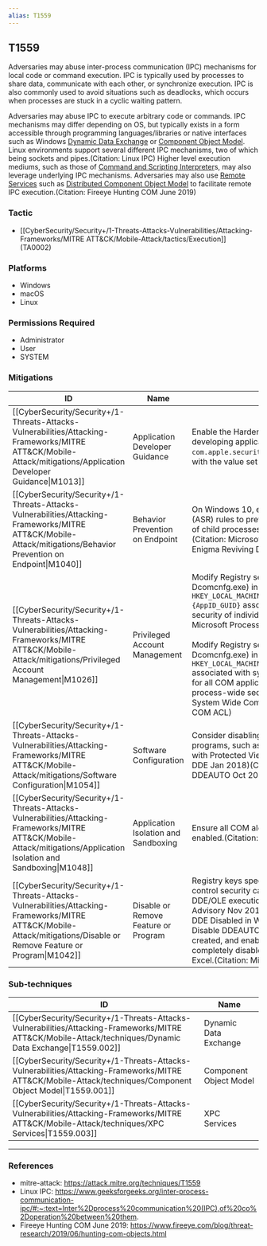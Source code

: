 ```yaml
---
alias: T1559
---
```


## T1559

Adversaries may abuse inter-process communication (IPC) mechanisms for local code or command execution. IPC is typically used by processes to share data, communicate with each other, or synchronize execution. IPC is also commonly used to avoid situations such as deadlocks, which occurs when processes are stuck in a cyclic waiting pattern. 

Adversaries may abuse IPC to execute arbitrary code or commands. IPC mechanisms may differ depending on OS, but typically exists in a form accessible through programming languages/libraries or native interfaces such as Windows [Dynamic Data Exchange](https://attack.mitre.org/techniques/T1559/002) or [Component Object Model](https://attack.mitre.org/techniques/T1559/001). Linux environments support several different IPC mechanisms, two of which being sockets and pipes.(Citation: Linux IPC) Higher level execution mediums, such as those of [Command and Scripting Interpreter](https://attack.mitre.org/techniques/T1059)s, may also leverage underlying IPC mechanisms. Adversaries may also use [Remote Services](https://attack.mitre.org/techniques/T1021) such as [Distributed Component Object Model](https://attack.mitre.org/techniques/T1021/003) to facilitate remote IPC execution.(Citation: Fireeye Hunting COM June 2019)


### Tactic
- [[CyberSecurity/Security+/1-Threats-Attacks-Vulnerabilities/Attacking-Frameworks/MITRE ATT&CK/Mobile-Attack/tactics/Execution]] (TA0002)

### Platforms
- Windows
- macOS
- Linux

### Permissions Required
- Administrator
- User
- SYSTEM

### Mitigations

| ID | Name | Description |
| --- | --- | --- |
| [[CyberSecurity/Security+/1-Threats-Attacks-Vulnerabilities/Attacking-Frameworks/MITRE ATT&CK/Mobile-Attack/mitigations/Application Developer Guidance\|M1013]] | Application Developer Guidance | Enable the Hardened Runtime capability when developing applications. Do not include the <code>com.apple.security.get-task-allow</code> entitlement with the value set to any variation of true.  |
| [[CyberSecurity/Security+/1-Threats-Attacks-Vulnerabilities/Attacking-Frameworks/MITRE ATT&CK/Mobile-Attack/mitigations/Behavior Prevention on Endpoint\|M1040]] | Behavior Prevention on Endpoint | On Windows 10, enable Attack Surface Reduction (ASR) rules to prevent DDE attacks and spawning of child processes from Office programs.(Citation: Microsoft ASR Nov 2017)(Citation: Enigma Reviving DDE Jan 2018) |
| [[CyberSecurity/Security+/1-Threats-Attacks-Vulnerabilities/Attacking-Frameworks/MITRE ATT&CK/Mobile-Attack/mitigations/Privileged Account Management\|M1026]] | Privileged Account Management | Modify Registry settings (directly or using Dcomcnfg.exe) in `HKEY_LOCAL_MACHINE\\SOFTWARE\\Classes\\AppID\\{AppID_GUID}` associated with the process-wide security of individual COM applications.(Citation: Microsoft Process Wide Com Keys)<br /><br />Modify Registry settings (directly or using Dcomcnfg.exe) in `HKEY_LOCAL_MACHINE\\SOFTWARE\\Microsoft\\Ole` associated with system-wide security defaults for all COM applications that do no set their own process-wide security.(Citation: Microsoft System Wide Com Keys) (Citation: Microsoft COM ACL) |
| [[CyberSecurity/Security+/1-Threats-Attacks-Vulnerabilities/Attacking-Frameworks/MITRE ATT&CK/Mobile-Attack/mitigations/Software Configuration\|M1054]] | Software Configuration | Consider disabling embedded files in Office programs, such as OneNote, that do not work with Protected View.(Citation: Enigma Reviving DDE Jan 2018)(Citation: GitHub Disable DDEAUTO Oct 2017) |
| [[CyberSecurity/Security+/1-Threats-Attacks-Vulnerabilities/Attacking-Frameworks/MITRE ATT&CK/Mobile-Attack/mitigations/Application Isolation and Sandboxing\|M1048]] | Application Isolation and Sandboxing | Ensure all COM alerts and Protected View are enabled.(Citation: Microsoft Protected View) |
| [[CyberSecurity/Security+/1-Threats-Attacks-Vulnerabilities/Attacking-Frameworks/MITRE ATT&CK/Mobile-Attack/mitigations/Disable or Remove Feature or Program\|M1042]] | Disable or Remove Feature or Program | Registry keys specific to Microsoft Office feature control security can be set to disable automatic DDE/OLE execution. (Citation: Microsoft DDE Advisory Nov 2017)(Citation: BleepingComputer DDE Disabled in Word Dec 2017)(Citation: GitHub Disable DDEAUTO Oct 2017) Microsoft also created, and enabled by default, Registry keys to completely disable DDE execution in Word and Excel.(Citation: Microsoft ADV170021 Dec 2017) |

### Sub-techniques

| ID | Name |
| --- | --- |
| [[CyberSecurity/Security+/1-Threats-Attacks-Vulnerabilities/Attacking-Frameworks/MITRE ATT&CK/Mobile-Attack/techniques/Dynamic Data Exchange\|T1559.002]] | Dynamic Data Exchange |
| [[CyberSecurity/Security+/1-Threats-Attacks-Vulnerabilities/Attacking-Frameworks/MITRE ATT&CK/Mobile-Attack/techniques/Component Object Model\|T1559.001]] | Component Object Model |
| [[CyberSecurity/Security+/1-Threats-Attacks-Vulnerabilities/Attacking-Frameworks/MITRE ATT&CK/Mobile-Attack/techniques/XPC Services\|T1559.003]] | XPC Services |


---
### References

- mitre-attack: https://attack.mitre.org/techniques/T1559
- Linux IPC: https://www.geeksforgeeks.org/inter-process-communication-ipc/#:~:text=Inter%2Dprocess%20communication%20(IPC),of%20co%2Doperation%20between%20them.
- Fireeye Hunting COM June 2019: https://www.fireeye.com/blog/threat-research/2019/06/hunting-com-objects.html
